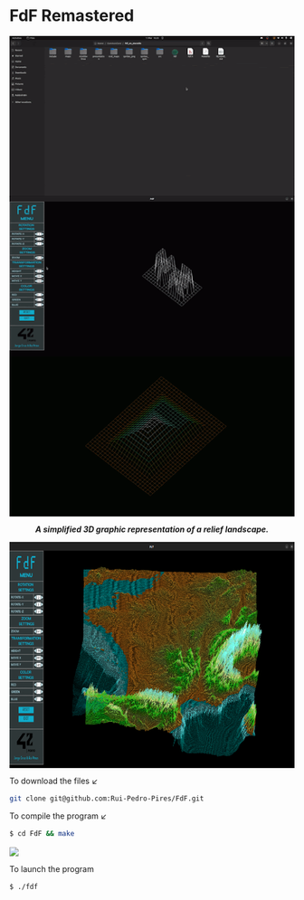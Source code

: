 # FdF Remastered

<img src="https://github.com/mjorgecruz/42_FdF_updated/blob/main/fdf0.gif" align="center"/>
<img src="https://github.com/mjorgecruz/42_FdF_updated/blob/main/fdf1.gif" align="center"/>
<img src="https://github.com/mjorgecruz/42_FdF_updated/blob/main/fdf3.gif" align="center"/>

<p align="center">
	<b><i>A simplified 3D graphic representation of a relief landscape.</i></b><br>
</p>


<img src="https://github.com/Rui-Pedro-Pires/FdF/blob/main/presentation/images/france_map.png" width=600 height=400 align="center"/>


To download the files ↙️
```bash
git clone git@github.com:Rui-Pedro-Pires/FdF.git
```

To compile the program ↙️

```bash
$ cd FdF && make
```
<img src="https://github.com/Rui-Pedro-Pires/FdF/blob/main/presentation/gifs/GIFMaker_me.gif" align="center"/>

To launch the program
```bash
$ ./fdf
```
